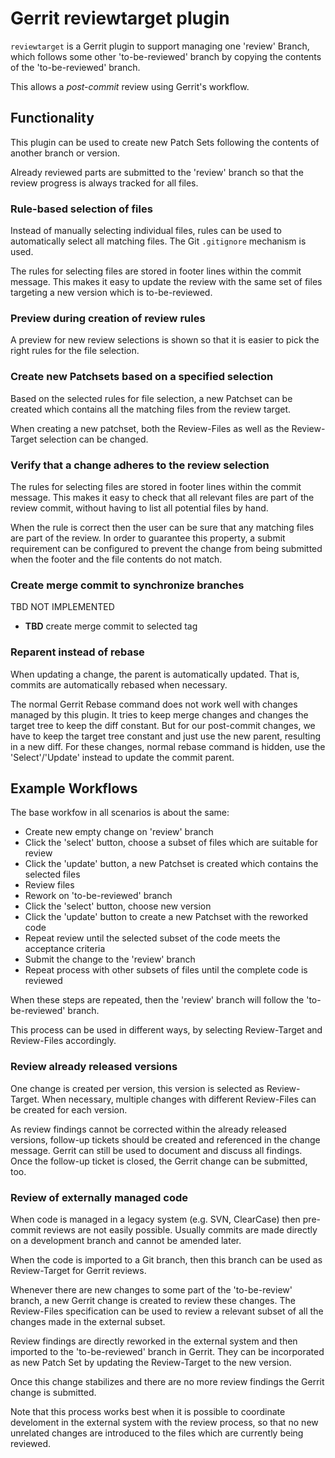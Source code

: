 Gerrit reviewtarget plugin
==========================

`reviewtarget` is a Gerrit plugin to support managing one 'review' Branch,
which follows some other 'to-be-reviewed' branch by copying the contents of the
'to-be-reviewed' branch.

This allows a _post-commit_ review using Gerrit's workflow.


Functionality
-------------

This plugin can be used to create new Patch Sets following the contents of
another branch or version.

Already reviewed parts are submitted to the 'review' branch so that the
review progress is always tracked for all files.

### Rule-based selection of files

Instead of manually selecting individual files, rules can be used to automatically
select all matching files.
The Git `.gitignore` mechanism is used.

The rules for selecting files are stored in footer lines within the commit message.
This makes it easy to update the review with the same set of files targeting a new
version which is to-be-reviewed.

### Preview during creation of review rules

A preview for new review selections is shown so that it is easier to pick
the right rules for the file selection.

### Create new Patchsets based on a specified selection

Based on the selected rules for file selection, a new Patchset can be created
which contains all the matching files from the review target.

When creating a new patchset, both the Review-Files as well as the
Review-Target selection can be changed.

### Verify that a change adheres to the review selection

The rules for selecting files are stored in footer lines within the commit message.
This makes it easy to check that all relevant files are part of the review commit,
without having to list all potential files by hand.

When the rule is correct then the user can be sure that any matching files are
part of the review.
In order to guarantee this property, a submit requirement can be configured to
prevent the change from being submitted when the footer and the file contents
do not match.

### Create merge commit to synchronize branches

TBD NOT IMPLEMENTED

* **TBD** create merge commit to selected tag

### Reparent instead of rebase

When updating a change, the parent is automatically updated.
That is, commits are automatically rebased when necessary.

The normal Gerrit Rebase command does not work well with changes managed by this plugin.
It tries to keep merge changes and changes the target tree to keep the diff constant.
But for our post-commit changes, we have to keep the target tree constant and
just use the new parent, resulting in a new diff.
For these changes, normal rebase command is hidden, use the 'Select'/'Update'
instead to update the commit parent.


Example Workflows
-----------------

The base workfow in all scenarios is about the same:

* Create new empty change on 'review' branch
* Click the 'select' button, choose a subset of files which are suitable for review
* Click the 'update' button, a new Patchset is created which contains the selected files
* Review files
* Rework on 'to-be-reviewed' branch
* Click the 'select' button, choose new version
* Click the 'update' button to create a new Patchset with the reworked code
* Repeat review until the selected subset of the code meets the acceptance criteria
* Submit the change to the 'review' branch
* Repeat process with other subsets of files until the complete code is reviewed

When these steps are repeated, then the 'review' branch will follow the
'to-be-reviewed' branch.

This process can be used in different ways, by selecting Review-Target and
Review-Files accordingly.

### Review already released versions

One change is created per version, this version is selected as Review-Target.
When necessary, multiple changes with different Review-Files can be created
for each version.

As review findings cannot be corrected within the already released versions,
follow-up tickets should be created and referenced in the change message.
Gerrit can still be used to document and discuss all findings.
Once the follow-up ticket is closed, the Gerrit change can be submitted, too.

### Review of externally managed code

When code is managed in a legacy system (e.g. SVN, ClearCase) then pre-commit
reviews are not easily possible.
Usually commits are made directly on a development branch and cannot be
amended later.

When the code is imported to a Git branch, then this branch can be used
as Review-Target for Gerrit reviews.

Whenever there are new changes to some part of the 'to-be-review' branch,
a new Gerrit change is created to review these changes.
The Review-Files specification can be used to review a relevant subset of
all the changes made in the external subset.

Review findings are directly reworked in the external system and then
imported to the 'to-be-reviewed' branch in Gerrit.
They can be incorporated as new Patch Set by updating the Review-Target
to the new version.

Once this change stabilizes and there are no more review findings the
Gerrit change is submitted.

Note that this process works best when it is possible to coordinate
develoment in the external system with the review process,
so that no new unrelated changes are introduced to the files which
are currently being reviewed.
